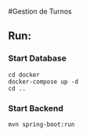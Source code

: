 #Gestion de Turnos

## Run:

### Start Database

```console
cd docker
docker-compose up -d
cd ..
```

### Start Backend

```bash
mvn spring-boot:run
```
